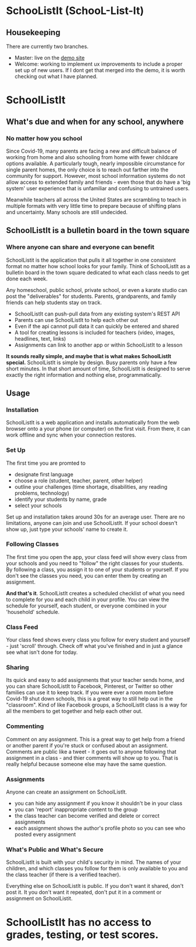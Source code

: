 # SchooListIt (SchooL-List-It)

## Housekeeping
There are currently two branches.
- Master: live on the [demo site](https://app.schoolistit.com/)
- Welcome: working to implement ux improvements to include a proper set up of new users. If I dont get that merged into the demo, it is worth checking out what I have planned. 

# SchoolListIt
## What's due and when for any school, anywhere
### No matter how you school

Since Covid-19, many parents are facing a new and difficult balance of working from home and also schooling from home with fewer childcare options available. A particularly tough, nearly impossible circumstance for single parent homes, the only choice is to reach out farther into the community for support. However, most school information systems do not allow access to extended family and friends - even those that do have a 'big system' user experience that is unfamiliar and confusing to untrained users. 

Meanwhile teachers all across the United States are scrambling to teach in multiple formats with very little time to prepare because of shifting plans and uncertainty. Many schools are still undecided.  

## SchoolListIt is a bulletin board in the town square
### Where anyone can share and everyone can benefit
SchoolListit is the application that pulls it all together in one consistent format no matter how school looks for your family. Think of SchoolListIt as a bulletin board in the town square dedicated to what each class needs to get done each week. 

Any homeschool, public school, private school, or even a karate studio can post the "deliverables" for students. Parents, grandparents, and family friends can help students stay on track. 

- SchoolListIt can push-pull data from any existing system's REST API
- Parents can use SchoolListIt to help each other out
- Even if the api cannot pull data it can quickly be entered and shared
- A tool for creating lessons is included for teachers (video, images, headlines, text, links)
- Assignments can link to another app or within SchoolListIt to a lesson

**It sounds really simple, and maybe that is what makes SchoolListIt special.** SchoolListIt is simple by design. Busy parents only have a few short minutes. In that short amount of time, SchoolListIt is designed to serve exactly the right information and nothing else, programmatically. 

## Usage

### Installation
SchoolListIt is a web application and installs automatically from the web browser onto a your phone (or computer) on the first visit. From there, it can work offline and sync when your connection restores. 

### Set Up
The first time you are promted to
- designate first language
- choose a role (student, teacher, parent, other helper)
- outline your challenges (time shortage, disabilities, any reading problems, technology)
- identify your students by name, grade
- select your schools

Set up and installation takes around 30s for an average user. There are no limitations, anyone can join and use SchoolListIt. If your school doesn't show up, just type your schools' name to create it. 

### Following Classes
The first time you open the app, your class feed will show every class from your schools and you need to "follow" the right classes for your students. By following a class, you assign it to one of your students or yourself. If you don't see the classes you need, you can enter them by creating an assignment.

**And that's it**. SchoolListIt creates a scheduled checklist of what you need to complete for you and each child in your profile. You can view the schedule for yourself, each student, or everyone combined in your 'household' schedule.

### Class Feed
Your class feed shows every class you follow for every student and  yourself - just 'scroll' through. Check off what you've finished and in just a glance see what isn't done for today. 

### Sharing
Its quick and easy to add assignments that your teacher sends home, and you can share SchoolListIt to Facebook, Pinterest, or Twitter so other families can use it to keep track. If you were ever a room mom before Covid-19 shut down schools, this is a great way to still help out in the "classroom". Kind of like Facebook groups, a SchoolListIt class is a way for all the members to get together and help each other out. 

### Commenting
Comment on any assignment. This is a great way to get help from a friend or another parent if you're stuck or confused about an assignment. Comments are public like a tweet - it goes out to anyone following that assignment in a class - and thier comments will show up to you. That is really helpful because someone else may have the same question.

### Assignments
Anyone can create an assignment on SchoolListIt.
- you can hide any assignment if you know it shouldn't be in your class
- you can 'report' inappropriate content to the group
- the class teacher can become verified and delete or correct assignments 
- each assignment shows the author's profile photo so you can see who posted every assignment

### What's Public and What's Secure
SchoolListIt is built with your child's security in mind. The names of your children, and which classes you follow for them is only available to you and the class teacher (if there is a verified teacher). 

Everything else on SchoolListIt is public. If you don't want it shared, don't post it. It you don't want it repeated, don't put it in a comment or assignment on SchoolListit.

# SchoolListIt has no access to grades, testing, or test scores. 


